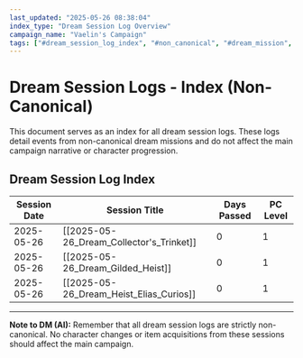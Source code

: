 ```yaml
---
last_updated: "2025-05-26 08:38:04"
index_type: "Dream Session Log Overview"
campaign_name: "Vaelin's Campaign"
tags: ["#dream_session_log_index", "#non_canonical", "#dream_mission", "#index_file", "#campaign_data", "#session_tracking", "#dream_logs"] # (NEW/ENHANCED)
---
```

# Dream Session Logs - Index (Non-Canonical)

This document serves as an index for all dream session logs. These logs detail events from non-canonical dream missions and do not affect the main campaign narrative or character progression.

## Dream Session Log Index

| Session Date | Session Title | Days Passed | PC Level |
|---|---|---|---|
| 2025-05-26 | [[2025-05-26_Dream_Collector's_Trinket]] | 0 | 1 |
| 2025-05-26 | [[2025-05-26_Dream_Gilded_Heist]] | 0 | 1 |
| 2025-05-26 | [[2025-05-26_Dream_Heist_Elias_Curios]] | 0 | 1 |

---
**Note to DM (AI):** Remember that all dream session logs are strictly non-canonical. No character changes or item acquisitions from these sessions should affect the main campaign.